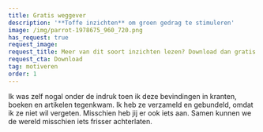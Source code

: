 ```yaml
---
title: Gratis weggever
description: '**Toffe inzichten** om groen gedrag te stimuleren'
image: /img/parrot-1978675_960_720.png
has_request: true
request_image: 
request_title: Meer van dit soort inzichten lezen? Download dan gratis het boekje.
request_cta: Download
tag: motiveren
order: 1
---
```


Ik was zelf nogal onder de indruk toen ik deze bevindingen in kranten, boeken en artikelen tegenkwam. Ik heb ze verzameld en gebundeld, omdat ik ze niet wil vergeten. Misschien heb jij er ook iets aan. Samen kunnen we de wereld misschien iets frisser achterlaten.